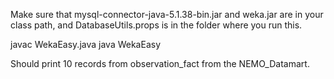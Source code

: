 Make sure that mysql-connector-java-5.1.38-bin.jar
and weka.jar are in your class path,
and DatabaseUtils.props is in the folder where you run this.

javac WekaEasy.java
java WekaEasy

Should print 10 records from observation_fact from the NEMO_Datamart.
